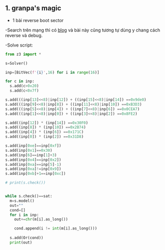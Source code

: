 ## 1. granpa's magic

- 1 bài reverse boot sector

-Search trên mạng thì có [blog](https://teamrocketist.github.io/2018/10/11/Reverse-InCTF-2018-load3r/) và bài này cũng tương tự dùng y chang cách reverse và debug.

-Solve script:

```python
from z3 import *

s=Solver()

inp=[BitVec(f'{i}',16) for i in range(16)]

for c in inp:
  s.add(c>0x20)
  s.add(c<0x7f)

s.add(((inp[13]<<8)|inp[12]) + ((inp[15]<<8)|inp[14]) ==0x9de0)
s.add(((inp[9]<<8)|inp[8]) + ((inp[11]<<8)|inp[10]) ==0xB3D3)
s.add(((inp[5]<<8)|inp[4]) + ((inp[7]<<8)|inp[6]) ==0x0CEA7)
s.add(((inp[1]<<8)|inp[0]) + ((inp[3]<<8)|inp[2]) ==0x8FE2)

s.add((inp[12]) * (inp[14]) ==0x30F0)
s.add((inp[8]) * (inp[10]) ==0x2B74)
s.add((inp[4]) * (inp[6]) ==0x171C)
s.add((inp[0]) * (inp[2]) ==0x31D8)

s.add(inp[0xe]==inp[0xf])
s.add(inp[0x1]==0x30)
s.add(inp[6]==inp[1]+3)
s.add(inp[0x4]==inp[0x2])
s.add(inp[0xa]==inp[5]-1)
s.add(inp[0xa]!=inp[0x9])
s.add(inp[0xb]+1==inp[0xc])

# print(s.check())


while s.check()==sat:
  m=s.model()
  out=""
  cond=[]
  for i in inp:
    out+=chr(m[i].as_long())

    cond.append(i != int(m[i].as_long()))
  
  s.add(Or(cond))
  print(out)

```
